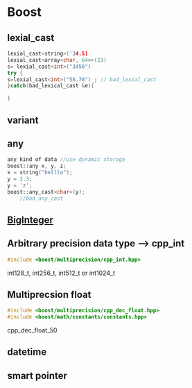 # Boost

## lexial_cast

```cpp
lexial_cast<string>('34.5)
lexial_cast<array<char, 64>>(23)
s= lexial_cast<int>("3456")
try {
s=lexial_cast<int>("56.78") ; // bad_lexial_cast
}catch(bad_lexical_cast &e){

}
```

## variant

## any

```cpp
any kind of data //use dynamic storage
boost::any x, y, z;
x = string("helllo");
y = 2.3;
y = 'z';
boost::any_cast<char>(y);
    //bad_any_cast
```

## [BigInteger](https://www.geeksforgeeks.org/advanced-c-boost-library)

## Arbitrary precision data type --> cpp_int

``` cpp
#include <boost/multiprecision/cpp_int.hpp>
```

int128_t, int256_t, int512_t or int1024_t

## Multiprecsion float

``` cpp
#include <boost/multiprecision/cpp_dec_float.hpp>
#include <boost/math/constants/constants.hpp>
```

cpp_dec_float_50

## datetime

## smart pointer
